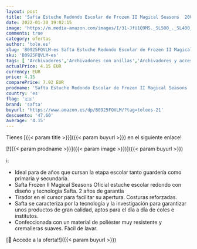```yaml
---
layout: post
title: 'Safta Estuche Redondo Escolar de Frozen II Magical Seasons  200x70 mm  Gris Azulado/Rosa Claro  M026 '
date: 2022-01-30 19:02:15
image: 'https://m.media-amazon.com/images/I/31-JfU1Q9MS._SL500_._SL400_.jpg'
comments: true
category: ofertas
author: 'tole.es'
slug: 'B0925FQVLM-es Safta Estuche Redondo Escolar de Frozen II Magical Seasons...'
sku: 'B0925FQVLM-es'
tags: [ 'Archivadores','Archivadores con anillas','Archivadores y accesorios','Equipaje','Material de oficina','Mochilas','Mochilas infantiles','Oficina y papelería','escolar','safta', ]
actualPrice: 4.15 EUR
currency: EUR
price: 4.15
comparePrice: 7.92 EUR
prodname: 'Safta Estuche Redondo Escolar de Frozen II Magical Seasons  200x70 mm  Gris Azulado/Rosa Claro  M026 '
country: 'es'
flag: '🇪🇸'
brand: 'safta'
buyurl: 'https://www.amazon.es/dp/B0925FQVLM/?tag=tolees-21'
descuento: '47.60'
average: '4.15'
---
```


Tienes [{{< param title >}}]({{< param buyurl >}}) en el siguiente enlace!

[![{{< param prodname >}}]({{< param image >}})]({{< param buyurl >}})

ℹ️:

- Ideal para de años que cursan la etapa escolar tanto guardería como primaria y secundaria.
- Safta Frozen II Magical Seasons Oficial estuche escolar redondo con diseño y tecnología Safta. 2 años de garantía
- Tirador en el cursor para facilitar su apertura. Costuras reforzadas.
- Safta se caracteriza por la tecnología y la investigación para garantizar unos productos de gran calidad, aptos para el día a día de coles e institutos.
- Confeccionada con un material de poliéster muy resistente y cremalleras suaves. Fácil de lavar.

[🛒 Accede a la oferta!!]({{< param buyurl >}})

